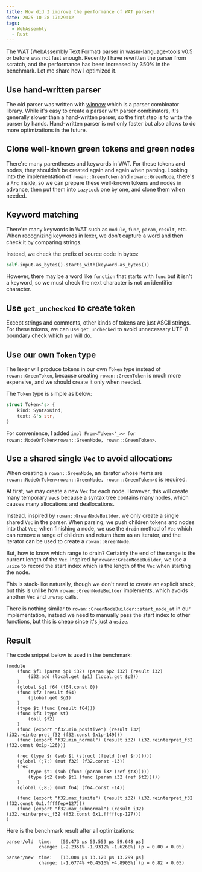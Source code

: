 ```yaml
---
title: How did I improve the performance of WAT parser?
date: 2025-10-28 17:29:12
tags:
  - WebAssembly
  - Rust
---
```


The WAT (WebAssembly Text Format) parser in [wasm-language-tools](https://github.com/g-plane/wasm-language-tools) v0.5 or before was not fast enough. Recently I have rewritten the parser from scratch, and the performance has been increased by 350% in the benchmark.
Let me share how I optimized it.

## Use hand-written parser

The old parser was written with [winnow](https://github.com/winnow-rs/winnow) which is a parser combinator library.
While it's easy to create a parser with parser combinators, it's generally slower than a hand-written parser,
so the first step is to write the parser by hands. Hand-written parser is not only faster but also allows to do more optimizations in the future.

## Clone well-known green tokens and green nodes

There're many parentheses and keywords in WAT. For these tokens and nodes, they shouldn't be created again and again when parsing.
Looking into the implementation of `rowan::GreenToken` and `rowan::GreenNode`, there's a `Arc` inside,
so we can prepare these well-known tokens and nodes in advance, then put them into `LazyLock` one by one, and clone them when needed.

## Keyword matching

There're many keywords in WAT such as `module`, `func`, `param`, `result`, etc.
When recognizing keywords in lexer, we don't capture a word and then check it by comparing strings.

Instead, we check the prefix of source code in bytes:

```rust
self.input.as_bytes().starts_with(keyword.as_bytes())
```

However, there may be a word like `function` that starts with `func` but it isn't a keyword, so we must check the next character is not an identifier character.

## Use `get_unchecked` to create token

Except strings and comments, other kinds of tokens are just ASCII strings.
For these tokens, we can use `get_unchecked` to avoid unnecessary UTF-8 boundary check which `get` will do.

## Use our own `Token` type

The lexer will produce tokens in our own `Token` type instead of `rowan::GreenToken`,
because creating `rowan::GreenToken` is much more expensive, and we should create it only when needed.

The `Token` type is simple as below:

```rust
struct Token<'s> {
    kind: SyntaxKind,
    text: &'s str,
}
```

For convenience, I added `impl From<Token<'_>> for rowan::NodeOrToken<rowan::GreenNode, rowan::GreenToken>`.

## Use a shared single `Vec` to avoid allocations

When creating a `rowan::GreenNode`, an iterator whose items are `rowan::NodeOrToken<rowan::GreenNode, rowan::GreenToken>`s is required.

At first, we may create a new `Vec` for each node.  However, this will create many temporary `Vec`s because a syntax tree contains many nodes, which causes many allocations and deallocations.

Instead, inspired by `rowan::GreenNodeBuilder`, we only create a single shared `Vec` in the parser.
When parsing, we push children tokens and nodes into that `Vec`;
when finishing a node, we use the `drain` method of `Vec` which can remove a range of children and return them as an iterator, and the iterator can be used to create a `rowan::GreenNode`.

But, how to know which range to drain? Certainly the end of the range is the current length of the `Vec`.
Inspired by `rowan::GreenNodeBuilder`, we use a `usize` to record the start index which is the length of the `Vec` when starting the node.

This is stack-like naturally, though we don't need to create an explicit stack,
but this is unlike how `rowan::GreenNodeBuilder` implements, which avoids another `Vec` and `unwrap` calls.

There is nothing similar to `rowan::GreenNodeBuilder::start_node_at` in our implementation,
instead we need to manually pass the start index to other functions, but this is cheap since it's just a `usize`.

## Result

The code snippet below is used in the benchmark:

```wasm
(module
    (func $f1 (param $p1 i32) (param $p2 i32) (result i32)
        (i32.add (local.get $p1) (local.get $p2))
    )
    (global $g1 f64 (f64.const 0))
    (func $f2 (result f64)
        (global.get $g1)
    )
    (type $t (func (result f64)))
    (func $f3 (type $t)
        (call $f2)
    )
    (func (export "f32.min_positive") (result i32) (i32.reinterpret_f32 (f32.const 0x1p-149)))
    (func (export "f32.min_normal") (result i32) (i32.reinterpret_f32 (f32.const 0x1p-126)))

    (rec (type $r (sub $t (struct (field (ref $r))))))
    (global (;7;) (mut f32) (f32.const -13))
    (rec
        (type $t1 (sub (func (param i32 (ref $t3)))))
        (type $t2 (sub $t1 (func (param i32 (ref $t2)))))
    )
    (global (;8;) (mut f64) (f64.const -14))

    (func (export "f32.max_finite") (result i32) (i32.reinterpret_f32 (f32.const 0x1.fffffep+127)))
    (func (export "f32.max_subnormal") (result i32) (i32.reinterpret_f32 (f32.const 0x1.fffffcp-127)))
)
```

Here is the benchmark result after all optimizations:

```
parser/old  time:   [59.473 µs 59.559 µs 59.648 µs]
            change: [-2.2351% -1.9312% -1.6268%] (p = 0.00 < 0.05)

parser/new  time:   [13.004 µs 13.120 µs 13.299 µs]
            change: [-1.6774% +0.4516% +4.8905%] (p = 0.82 > 0.05)
```
